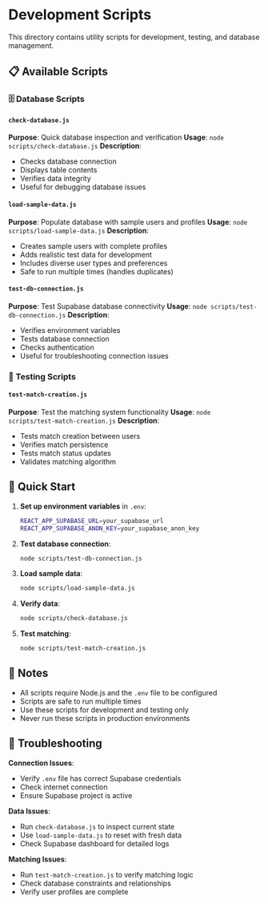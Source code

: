 # Development Scripts

This directory contains utility scripts for development, testing, and database management.

## 📋 Available Scripts

### 🗄️ Database Scripts

#### `check-database.js`
**Purpose**: Quick database inspection and verification
**Usage**: `node scripts/check-database.js`
**Description**: 
- Checks database connection
- Displays table contents
- Verifies data integrity
- Useful for debugging database issues

#### `load-sample-data.js`
**Purpose**: Populate database with sample users and profiles
**Usage**: `node scripts/load-sample-data.js`
**Description**:
- Creates sample users with complete profiles
- Adds realistic test data for development
- Includes diverse user types and preferences
- Safe to run multiple times (handles duplicates)

#### `test-db-connection.js`
**Purpose**: Test Supabase database connectivity
**Usage**: `node scripts/test-db-connection.js`
**Description**:
- Verifies environment variables
- Tests database connection
- Checks authentication
- Useful for troubleshooting connection issues

### 🧪 Testing Scripts

#### `test-match-creation.js`
**Purpose**: Test the matching system functionality
**Usage**: `node scripts/test-match-creation.js`
**Description**:
- Tests match creation between users
- Verifies match persistence
- Tests match status updates
- Validates matching algorithm

## 🚀 Quick Start

1. **Set up environment variables** in `.env`:
   ```bash
   REACT_APP_SUPABASE_URL=your_supabase_url
   REACT_APP_SUPABASE_ANON_KEY=your_supabase_anon_key
   ```

2. **Test database connection**:
   ```bash
   node scripts/test-db-connection.js
   ```

3. **Load sample data**:
   ```bash
   node scripts/load-sample-data.js
   ```

4. **Verify data**:
   ```bash
   node scripts/check-database.js
   ```

5. **Test matching**:
   ```bash
   node scripts/test-match-creation.js
   ```

## 📝 Notes

- All scripts require Node.js and the `.env` file to be configured
- Scripts are safe to run multiple times
- Use these scripts for development and testing only
- Never run these scripts in production environments

## 🔧 Troubleshooting

**Connection Issues**:
- Verify `.env` file has correct Supabase credentials
- Check internet connection
- Ensure Supabase project is active

**Data Issues**:
- Run `check-database.js` to inspect current state
- Use `load-sample-data.js` to reset with fresh data
- Check Supabase dashboard for detailed logs

**Matching Issues**:
- Run `test-match-creation.js` to verify matching logic
- Check database constraints and relationships
- Verify user profiles are complete
